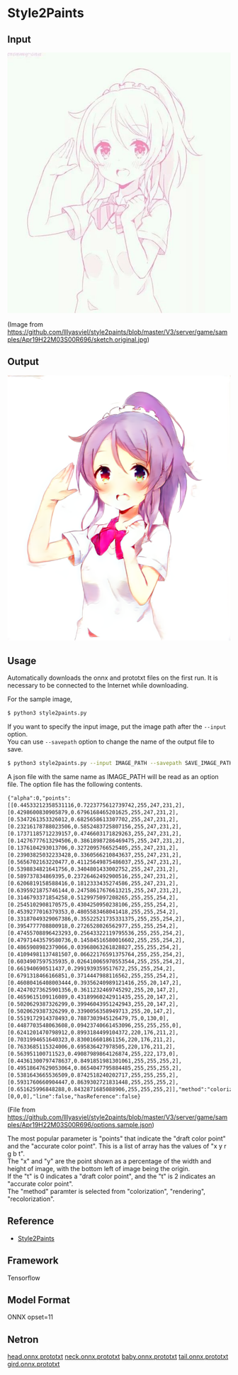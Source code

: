 # Style2Paints

## Input

![Input](Apr19H22M03S00R696.jpg)

(Image from https://github.com/lllyasviel/style2paints/blob/master/V3/server/game/samples/Apr19H22M03S00R696/sketch.original.jpg)

## Output

![Output](output.png)

## Usage

Automatically downloads the onnx and prototxt files on the first run.
It is necessary to be connected to the Internet while downloading.

For the sample image,

``` bash
$ python3 style2paints.py
```

If you want to specify the input image, put the image path after the `--input` option.  
You can use `--savepath` option to change the name of the output file to save.

```bash
$ python3 style2paints.py --input IMAGE_PATH --savepath SAVE_IMAGE_PATH
```

A json file with the same name as IMAGE_PATH will be read as an option file.
The option file has the following contents.

```buildoutcfg
{"alpha":0,"points":[[0.44533212358531116,0.7223775612739742,255,247,231,2],[0.4298600830905879,0.6796168465201625,255,247,231,2],[0.5347261353326012,0.6825658613307702,255,247,231,2],[0.23216178788023506,0.5852483725807156,255,247,231,2],[0.17371185712239157,0.4746603171829263,255,247,231,2],[0.14276777613294506,0.38618987286469475,255,247,231,2],[0.1376104293013706,0.3272095766525405,255,247,231,2],[0.23903825032233428,0.3360566210843637,255,247,231,2],[0.5656702163220477,0.41125649875486037,255,247,231,2],[0.5398834821641756,0.3404801433002752,255,247,231,2],[0.589737834869395,0.23726462492900516,255,247,231,2],[0.6206819158588416,0.1812333435274586,255,247,231,2],[0.6395921875746144,0.24758617676613215,255,247,231,2],[0.3146793371854258,0.5129975097208265,255,255,254,2],[0.2545102908170575,0.4304250950238106,255,255,254,2],[0.4539277016379353,0.4805583468041418,255,255,254,2],[0.33187049329067386,0.35522521735331375,255,255,254,2],[0.3954777708800918,0.2726528026562977,255,255,254,2],[0.47455708896423293,0.25643322119795536,255,255,254,2],[0.47971443579580736,0.14584516580016602,255,255,254,2],[0.4865908982379066,0.03968063261828827,255,255,254,2],[0.41094981137481507,0.06622176591375764,255,255,254,2],[0.6034907597535935,0.026410065970553544,255,255,254,2],[0.661940690511437,0.2991939359517672,255,255,254,2],[0.6791318466166851,0.3714447988116562,255,255,254,2],[0.46080416408003444,0.39356240989121416,255,20,147,2],[0.42470273625901356,0.3611232469745292,255,20,147,2],[0.4659615109116089,0.43189960242911435,255,20,147,2],[0.5020629387326299,0.39946043951242943,255,20,147,2],[0.5020629387326299,0.3390056358949713,255,20,147,2],[0.5519172914378493,0.7887303945126479,75,0,130,0],[0.4487703548063608,0.09423740661453096,255,255,255,0],[0.6241201470798912,0.8993184499104372,220,176,211,2],[0.7031994651640323,0.830016601861156,220,176,211,2],[0.7633685115324006,0.695836427978505,220,176,211,2],[0.563951100711523,0.49087989864126874,255,222,173,0],[0.44361300797478637,0.8491851981301061,255,255,255,2],[0.49518647629053064,0.8654047795884485,255,255,255,2],[0.5381643665536509,0.8742518240202717,255,255,255,2],[0.5931760660904447,0.8639302721831448,255,255,255,2],[0.651625996848288,0.8432871685088906,255,255,255,2]],"method":"colorization","lineColor":[0,0,0],"line":false,"hasReference":false}
```

(File from https://github.com/lllyasviel/style2paints/blob/master/V3/server/game/samples/Apr19H22M03S00R696/options.sample.json)

The most popular parameter is "points" that indicate the "draft color point" and the "accurate color point".
This is a list of array has the values of "x y r g b t".  
The "x" and "y" are the point shown as a percentage of the width and height of image, with the bottom left of image being the origin.  
If the "t" is 0 indicates a "draft color point", and the "t" is 2 indicates an "accurate color point".  
The "method" paramter is selected from "colorization", "rendering", "recolorization".

## Reference

- [Style2Paints](https://github.com/lllyasviel/style2paints)

## Framework

Tensorflow

## Model Format

ONNX opset=11

## Netron

[head.onnx.prototxt](https://netron.app/?url=https://storage.googleapis.com/ailia-models/style2paints/head.onnx.prototxt)
[neck.onnx.prototxt](https://netron.app/?url=https://storage.googleapis.com/ailia-models/style2paints/neck.onnx.prototxt)
[baby.onnx.prototxt](https://netron.app/?url=https://storage.googleapis.com/ailia-models/style2paints/baby.onnx.prototxt)
[tail.onnx.prototxt](https://netron.app/?url=https://storage.googleapis.com/ailia-models/style2paints/tail.onnx.prototxt)
[gird.onnx.prototxt](https://netron.app/?url=https://storage.googleapis.com/ailia-models/style2paints/gird.onnx.prototxt)
